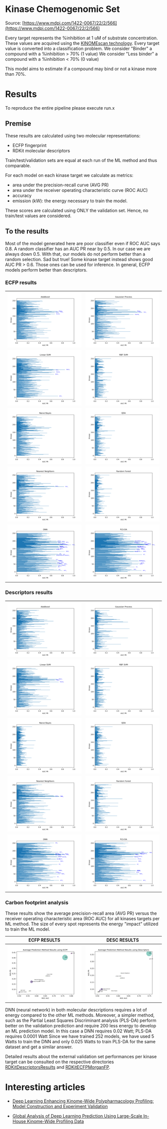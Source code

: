 # Kinase Chemogenomic Set

Source: [https://www.mdpi.com/1422-0067/22/2/566](https://www.mdpi.com/1422-0067/22/2/566)

Every target represents the %inhibition at 1 uM of substrate concentration.
These values are acquired using the [KINOMEscan technology](https://www.discoverx.com/technologies-platforms/competitive-binding-technology/kinomescan-technology-platform).
Every target value is converted into a classification problem.
We consider "Binder" a compound with a %inhibition > 70% (1 value)
We consider "Less binder" a compound with a %inhibition < 70% (0 value)

This model aims to estimate if a compound may bind or not a kinase more than 70%.

# Results

To reproduce the entire pipeline please execute run.x

## Premise

These results are calculated using two molecular representations:
* ECFP fingerprint
* RDKit molecular descriptors

Train/test/validation sets are equal at each run of the ML method and thus comparable. 

For each model on each kinase target we calculate as metrics:
- area under the precision-recall curve (AVG PR)
- area under the receiver operating characteristic curve (ROC AUC)
- accuracy
- emission (kW): the energy necessary to train the model.


These scores are calculated using ONLY the validation set. Hence, no train/test values are considered.

## To the results

Most of the model generated here are poor classifier even if ROC AUC says 0.8.
A random classifier has an AUC PR near by 0.5. In our case we are always down 0.5. 
With that, our models do not perform better than a random selection. Sad but true!
Some kinase target instead shows good AUC PR > 0.6. Those ones can be used for inference.
In general, ECFP models perform better than descriptors.

### ECFP results

|               |               |
| ------------- |:-------------:|
| ![KCGS Results1](https://raw.githubusercontent.com/gmrandazzo/ClassPipeliner/main/KinaseChemoGenomicSet/FinalResults/AdaBoost-rdkit_ecfp_table_results_by_kinase.png)     | ![KCGS Results6](https://raw.githubusercontent.com/gmrandazzo/ClassPipeliner/main/KinaseChemoGenomicSet/FinalResults/Gaussian_Process-rdkit_ecfp_table_results_by_kinase.png)     |
| ![KCGS Results2](https://raw.githubusercontent.com/gmrandazzo/ClassPipeliner/main/KinaseChemoGenomicSet/FinalResults/Linear_SVM-rdkit_ecfp_table_results_by_kinase.png)      | ![KCGS Results7](https://raw.githubusercontent.com/gmrandazzo/ClassPipeliner/main/KinaseChemoGenomicSet/FinalResults/RBF_SVM-rdkit_ecfp_table_results_by_kinase.png)     |
| ![KCGS Results3](https://raw.githubusercontent.com/gmrandazzo/ClassPipeliner/main/KinaseChemoGenomicSet/FinalResults/Naive_Bayes-rdkit_ecfp_table_results_by_kinase.png)      | ![KCGS Results8](https://raw.githubusercontent.com/gmrandazzo/ClassPipeliner/main/KinaseChemoGenomicSet/FinalResults/QDA-rdkit_ecfp_table_results_by_kinase.png)     |
| ![KCGS Results4](https://raw.githubusercontent.com/gmrandazzo/ClassPipeliner/main/KinaseChemoGenomicSet/FinalResults/Nearest_Neighbors-rdkit_ecfp_table_results_by_kinase.png)      | ![KCGS Results9](https://raw.githubusercontent.com/gmrandazzo/ClassPipeliner/main/KinaseChemoGenomicSet/FinalResults/Random_Forest-rdkit_ecfp_table_results_by_kinase.png)     |
| ![KCGS Results5](https://raw.githubusercontent.com/gmrandazzo/ClassPipeliner/main/KinaseChemoGenomicSet/FinalResults/DNN-rdkit_ecfp_table_results_by_kinase.png)      | ![KCGS Results10](https://raw.githubusercontent.com/gmrandazzo/ClassPipeliner/main/KinaseChemoGenomicSet/FinalResults/PLS-DA-rdkit_ecfp_table_results_by_kinase.png)    |


### Descriptors results

|               |               |
| ------------- |:-------------:|
| ![KCGS Results1](https://raw.githubusercontent.com/gmrandazzo/ClassPipeliner/main/KinaseChemoGenomicSet/FinalResults/AdaBoost-rdkit_desc_table_results.png)      | ![KCGS Results6](https://raw.githubusercontent.com/gmrandazzo/ClassPipeliner/main/KinaseChemoGenomicSet/FinalResults/Gaussian_Process-rdkit_desc_table_results.png)     |
| ![KCGS Results2](https://raw.githubusercontent.com/gmrandazzo/ClassPipeliner/main/KinaseChemoGenomicSet/FinalResults/Linear_SVM-rdkit_desc_table_results.png)      | ![KCGS Results7](https://raw.githubusercontent.com/gmrandazzo/ClassPipeliner/main/KinaseChemoGenomicSet/FinalResults/RBF_SVM-rdkit_desc_table_results.png)     |
| ![KCGS Results3](https://raw.githubusercontent.com/gmrandazzo/ClassPipeliner/main/KinaseChemoGenomicSet/FinalResults/Naive_Bayes-rdkit_desc_table_results.png)      | ![KCGS Results8](https://raw.githubusercontent.com/gmrandazzo/ClassPipeliner/main/KinaseChemoGenomicSet/FinalResults/QDA-rdkit_desc_table_results.png)     |
| ![KCGS Results4](https://raw.githubusercontent.com/gmrandazzo/ClassPipeliner/main/KinaseChemoGenomicSet/FinalResults/Nearest_Neighbors-rdkit_desc_table_results.png)      | ![KCGS Results9](https://raw.githubusercontent.com/gmrandazzo/ClassPipeliner/main/KinaseChemoGenomicSet/FinalResults/Random_Forest-rdkit_desc_table_results.png)     |
| ![KCGS Results5](https://raw.githubusercontent.com/gmrandazzo/ClassPipeliner/main/KinaseChemoGenomicSet/FinalResults/DNN-rdkit_desc_table_results.png)      | ![KCGS Results10](https://raw.githubusercontent.com/gmrandazzo/ClassPipeliner/main/KinaseChemoGenomicSet/FinalResults/PLS-DA-rdkit_desc_table_results.png)     |


### Carbon footprint analysis

These results show the average precision-recall area (AVG PR) versus the receiver operating characteristic area (ROC AUC) for all kinases targets per ML method.
The size of every spot represents the energy "impact" utilized to train the ML model.

| ECFP RESULTS  | DESC RESULTS  |
| ------------- |:-------------:|
| ![KCGS Results11](https://raw.githubusercontent.com/gmrandazzo/ClassPipeliner/main/KinaseChemoGenomicSet/FinalResults/rdkit_ecfp_table_results.png) | ![KCGS Results12](https://raw.githubusercontent.com/gmrandazzo/ClassPipeliner/main/KinaseChemoGenomicSet/FinalResults/rdkit_desc_table_results.png)     |

DNN (neural network) in both molecular descriptions requires a lot of energy compared to the other ML methods.
Moreover, a simpler method, such as the Partial Least Squares Discriminant analysis (PLS-DA)
perform better on the validation prediction and require 200 less energy to develop an ML prediction model.
In this case a DNN requires 0.02 Watt; PLS-DA requires 0.0001 Watt
Since we have trained 252 models, we have used 5 Watts to train the DNN and only 0.025 Watts to train PLS-DA for the same dataset and get a similar answer.

Detailed results about the external validation set performances per kinase target 
can be consulted on the respective directories [RDKitDescriptorsResults](https://raw.githubusercontent.com/gmrandazzo/ClassPipeliner/main/KinaseChemoGenomicSet/FinalResults/RDKitDescriptorsResults) and [RDKitECFPMorganFP](https://raw.githubusercontent.com/gmrandazzo/ClassPipeliner/main/KinaseChemoGenomicSet/FinalResults/RDKitECFPMorganFP).



# Interesting articles

- [Deep Learning Enhancing Kinome-Wide Polypharmacology Profiling: Model Construction and Experiment Validation](https://pubs.acs.org/doi/10.1021/acs.jmedchem.9b00855)

- [Global Analysis of Deep Learning Prediction Using Large-Scale In-House Kinome-Wide Profiling Data](https://pubs.acs.org/doi/10.1021/acsomega.2c00664)
